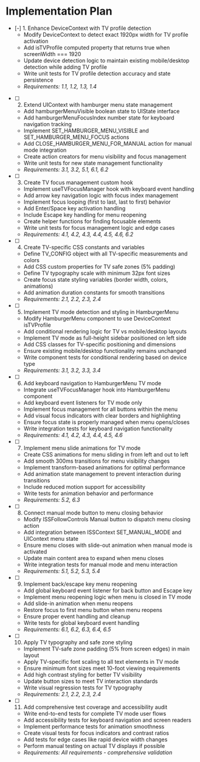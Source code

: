 # Implementation Plan

- [-] 1. Enhance DeviceContext with TV profile detection
  - Modify DeviceContext to detect exact 1920px width for TV profile activation
  - Add isTVProfile computed property that returns true when screenWidth === 1920
  - Update device detection logic to maintain existing mobile/desktop detection while adding TV profile
  - Write unit tests for TV profile detection accuracy and state persistence
  - _Requirements: 1.1, 1.2, 1.3, 1.4_

- [ ] 2. Extend UIContext with hamburger menu state management
  - Add hamburgerMenuVisible boolean state to UIState interface
  - Add hamburgerMenuFocusIndex number state for keyboard navigation tracking
  - Implement SET_HAMBURGER_MENU_VISIBLE and SET_HAMBURGER_MENU_FOCUS actions
  - Add CLOSE_HAMBURGER_MENU_FOR_MANUAL action for manual mode integration
  - Create action creators for menu visibility and focus management
  - Write unit tests for new state management functionality
  - _Requirements: 3.1, 3.2, 5.1, 6.1, 6.2_

- [ ] 3. Create TV focus management custom hook
  - Implement useTVFocusManager hook with keyboard event handling
  - Add arrow key navigation logic with focus index management
  - Implement focus looping (first to last, last to first) behavior
  - Add Enter/Space key activation handling
  - Include Escape key handling for menu reopening
  - Create helper functions for finding focusable elements
  - Write unit tests for focus management logic and edge cases
  - _Requirements: 4.1, 4.2, 4.3, 4.4, 4.5, 4.6, 6.2_

- [ ] 4. Create TV-specific CSS constants and variables
  - Define TV_CONFIG object with all TV-specific measurements and colors
  - Add CSS custom properties for TV safe zones (5% padding)
  - Define TV typography scale with minimum 32px font sizes
  - Create focus state styling variables (border width, colors, animations)
  - Add animation duration constants for smooth transitions
  - _Requirements: 2.1, 2.2, 2.3, 2.4_

- [ ] 5. Implement TV mode detection and styling in HamburgerMenu
  - Modify HamburgerMenu component to use DeviceContext isTVProfile
  - Add conditional rendering logic for TV vs mobile/desktop layouts
  - Implement TV mode as full-height sidebar positioned on left side
  - Add CSS classes for TV-specific positioning and dimensions
  - Ensure existing mobile/desktop functionality remains unchanged
  - Write component tests for conditional rendering based on device type
  - _Requirements: 3.1, 3.2, 3.3, 3.4_

- [ ] 6. Add keyboard navigation to HamburgerMenu TV mode
  - Integrate useTVFocusManager hook into HamburgerMenu component
  - Add keyboard event listeners for TV mode only
  - Implement focus management for all buttons within the menu
  - Add visual focus indicators with clear borders and highlighting
  - Ensure focus state is properly managed when menu opens/closes
  - Write integration tests for keyboard navigation functionality
  - _Requirements: 4.1, 4.2, 4.3, 4.4, 4.5, 4.6_

- [ ] 7. Implement menu slide animations for TV mode
  - Create CSS animations for menu sliding in from left and out to left
  - Add smooth 300ms transitions for menu visibility changes
  - Implement transform-based animations for optimal performance
  - Add animation state management to prevent interaction during transitions
  - Include reduced motion support for accessibility
  - Write tests for animation behavior and performance
  - _Requirements: 5.2, 6.3_

- [ ] 8. Connect manual mode button to menu closing behavior
  - Modify ISSFollowControls Manual button to dispatch menu closing action
  - Add integration between ISSContext SET_MANUAL_MODE and UIContext menu state
  - Ensure menu closes with slide-out animation when manual mode is activated
  - Update main content area to expand when menu closes
  - Write integration tests for manual mode and menu interaction
  - _Requirements: 5.1, 5.2, 5.3, 5.4_

- [ ] 9. Implement back/escape key menu reopening
  - Add global keyboard event listener for back button and Escape key
  - Implement menu reopening logic when menu is closed in TV mode
  - Add slide-in animation when menu reopens
  - Restore focus to first menu button when menu reopens
  - Ensure proper event handling and cleanup
  - Write tests for global keyboard event handling
  - _Requirements: 6.1, 6.2, 6.3, 6.4, 6.5_

- [ ] 10. Apply TV typography and safe zone styling
  - Implement TV-safe zone padding (5% from screen edges) in main layout
  - Apply TV-specific font scaling to all text elements in TV mode
  - Ensure minimum font sizes meet 10-foot viewing requirements
  - Add high contrast styling for better TV visibility
  - Update button sizes to meet TV interaction standards
  - Write visual regression tests for TV typography
  - _Requirements: 2.1, 2.2, 2.3, 2.4_

- [ ] 11. Add comprehensive test coverage and accessibility audit
  - Write end-to-end tests for complete TV mode user flows
  - Add accessibility tests for keyboard navigation and screen readers
  - Implement performance tests for animation smoothness
  - Create visual tests for focus indicators and contrast ratios
  - Add tests for edge cases like rapid device width changes
  - Perform manual testing on actual TV displays if possible
  - _Requirements: All requirements - comprehensive validation_